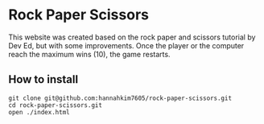 # Rock Paper Scissors #

This website was created based on the rock paper and scissors tutorial by Dev Ed, but with some improvements.
Once the player or the computer reach the maximum wins (10), the game restarts.

## How to install ##

```
git clone git@github.com:hannahkim7605/rock-paper-scissors.git
cd rock-paper-scissors.git
open ./index.html
```